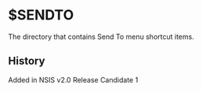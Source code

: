# $SENDTO

The directory that contains Send To menu shortcut items.

## History

Added in NSIS v2.0 Release Candidate 1